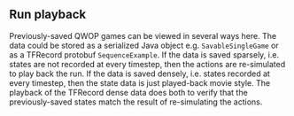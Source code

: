 ## Run playback

Previously-saved QWOP games can be viewed in several ways here. The data could be stored as a serialized Java object 
e.g. `SavableSingleGame` or as a TFRecord protobuf `SequenceExample`. If the data is saved sparsely, i.e. states are 
not recorded at every timestep, then the actions are re-simulated to play back the run. If the data is saved densely,
 i.e. states recorded at every timestep, then the state data is just played-back movie style. The playback of the 
 TFRecord dense data does both to verify that the previously-saved states match the result of re-simulating the actions.